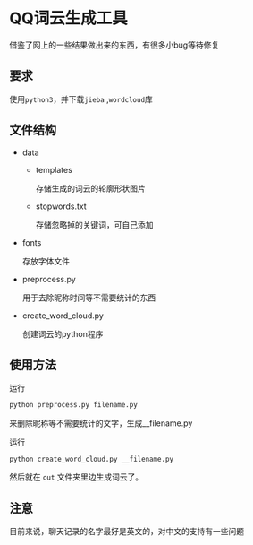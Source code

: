 # QQ词云生成工具
借鉴了网上的一些结果做出来的东西，有很多小bug等待修复
## 要求
使用`python3`，并下载`jieba` ,`wordcloud`库
## 文件结构
* data
    * templates

        存储生成的词云的轮廓形状图片

    * stopwords.txt

        存储忽略掉的关键词，可自己添加
* fonts
    
     存放字体文件
* preprocess.py

    用于去除昵称时间等不需要统计的东西

* create_word_cloud.py
    
    创建词云的python程序

## 使用方法
运行
```python
python preprocess.py filename.py
```
来删除昵称等不需要统计的文字，生成__filename.py

运行
```
python create_word_cloud.py __filename.py
```
然后就在 `out` 文件夹里边生成词云了。
## 注意
目前来说，聊天记录的名字最好是英文的，对中文的支持有一些问题